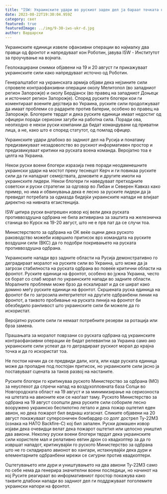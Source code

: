 ```yaml
---
title: "ISW: Украинските удари во рускиот заден дел ја бараат точката на фронтот"
date: 2023-08-22T19:30:04.959Z
category: свет
featured: true
featuredImage: ../img/9-30-iws-ukr-d.jpg
author: Вардарски
---
```

Украинските единици извеле офанзивни операции во најмалку два правци од фронтот и напредуваат кон Роботин, јавува ISW - Институтот за проучување на војната.

Геолокацирани снимки објавени на 19 и 20 август ги прикажуваат украинските сили како напредуваат источно од Роботин.

Генералштабот на украинската армија објави дека нејзините сили спровеле контраофанзивни операции околу Мелитопол (во западниот регион Запорожје) и околу Бердјанск (во правец на западниот Доњецк и источниот регион Запорожје). Според руските блогери кои ги коментираат воените дејствија во Украина, руските сили продолжуваат да имаат проблеми со радарите против батерии, особено во правец на Запорожје. Блогерите тврдат и дека руските единици имаат недостиг од офицери поради сериозни загуби на работна сила. Поради ова, неопходно е некои руски компании да бидат командувани од приватни лица, а не, како што е според статутот, од помлад офицер.

Украинските удари длабоко во задниот дел на Русија и понатаму предизвикуваат незадоволство во рускиот информативен простор и предизвикуваат критики на руската воена команда. Веројатно тоа е целта на Украина.

Некои руски воени блогери изразија гнев поради неодамнешните украински удари на мостот преку теснецот Керч и ги повикаа руските сили да ги нападнат семејствата, домовите и другите имоти на украинските лидери. Некои блогери ги наведуваат претходните советски и руски стратегии за одговор во Либан и Северен Кавказ како пример, но има и обвинувања дека е лесно за руските лидери да ја превидат потребата за одмазда бидејќи украинските напади не влијаат директно на нивната егзистенција.

ISW цитира руски внатрешен извор кој вели дека руската противвоздушна одбрана не била активирана за заштита на железничка станица во Курск на 19-20 август, што не е прв пат да се случи тоа.

Министерството за одбрана на ОК веќе оцени дека руското раководство можеби извршило притисок врз командата на руските воздушни сили (ВКС) да го подобри покривањето на руската противвоздушна одбрана.

Украинските напади врз задните области на Русија демонстративно го деградираат моралот на руските сили во Украина, што може да ја загрози стабилноста на руската одбрана во повеќе критични области на фронтот. Руските единици на фронтот, особено во јужна Украина, често се борат со слаб морал по украинските напади во задните области. Моралните проблеми може брзо да ескалираат и да се шират како домино меѓу руските единици на фронтот. Скршената руска единица на фронтот би го загрозила интегритетот на другите одбранбени линии на фронтот, а таквото пробивање на руската линија на фронтот би обезбедило ранливост што украинските сили би можеле да го искористат.

Веројатно руските сили ги немаат потребните резерви за ротација или брза замена.

Прашањата за моралот поврзани со руската одбрана од украинските контраофанзивни операции ќе бидат релевантни за Украина само ако украинските сили успеат да го деградираат рускиот морал до крајна точка и да го искористат тоа.

Не постои начин да се предвиди дали, кога, или каде руската единица може да пропадне под постојан притисок, но украинските сили јасно ја поставуваат сцената за таков развој на настаните.

Руските блогери го критикуваа руското Министерство за одбрана (МО) за неуспехот да спречи напад на воздухопловната база Солци во Новгородската област на 19 август и за минимизирање на сериозноста на штетата на авионите кои се наоѓаат таму. Руското Министерство за одбрана на 19 август соопшти дека руските сили собориле лесно вооружено украинско беспилотно летало и дека пожар оштетил еден авион, но дека пожарот бил веднаш изгаснат. Сликите објавени на 20 август покажуваат суперсоничен бомбардер со долг дострел Ту-22М3 (ознака на НАТО Backfire-C) кој бил запален. Руски домашен извор изјави дека очевидци велат дека пожарот оштетил или целосно уништил два авиони. Неколку руски воени блогери тврдат дека украинските сили користеле мал и релативно евтин дрон со квадкоптер за да го извршат нападот, критикувајќи го руското Министерство за одбрана што не го складирало авионот во хангари, истакнувајќи дека дури и елементарните одбранбени мрежи се сигурни против квадкоптери.

Оштетувањето или дури и уништувањето на два авиони Ту-22М3 само по себе нема да генерира значителни воени последици, но начинот на кој Русите реагираат во информативниот простор покажува како таквите длабоки напади во задниот дел ги поддржуваат поголемите украински напори на фронтот.
